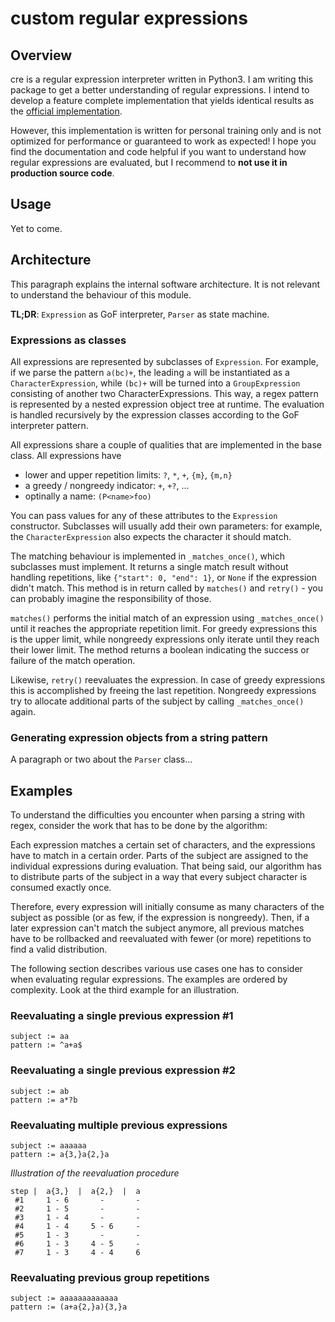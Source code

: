custom regular expressions
==========================

Overview
--------

cre is a regular expression interpreter written in Python3. I am writing this
package to get a better understanding of regular expressions. I intend to
develop a feature complete implementation that yields identical results as the
[official implementation](https://docs.python.org/3.4/library/re.html).

However, this implementation is written for personal training only and is not
optimized for performance or guaranteed to work as expected! I hope you find
the documentation and code helpful if you want to understand how regular
expressions are evaluated, but I recommend to **not use it in production source
code**.


Usage
-----

Yet to come.


Architecture
------------

This paragraph explains the internal software architecture. It is not relevant
to understand the behaviour of this module.

**TL;DR**:
`Expression` as GoF interpreter, `Parser` as state machine.


### Expressions as classes

All expressions are represented by subclasses of `Expression`. For example,
if we parse the pattern `a(bc)+`, the leading `a` will be instantiated as a
`CharacterExpression`, while `(bc)+` will be turned into a `GroupExpression`
consisting of another two CharacterExpressions. This way, a regex pattern is
represented by a nested expression object tree at runtime. The evaluation is
handled recursively by the expression classes according to the GoF interpreter
pattern.

All expressions share a couple of qualities that are implemented in the base
class. All expressions have

* lower and upper repetition limits: `?`, `*`, `+`, `{m}`, `{m,n}`
* a greedy / nongreedy indicator: `+`, `+?`, ...
* optinally a name: `(P<name>foo)`

You can pass values for any of these attributes to the `Expression`
constructor. Subclasses will usually add their own parameters: for example,
the `CharacterExpression` also expects the character it should match.

The matching behaviour is implemented in `_matches_once()`, which subclasses
must implement. It returns a single match result without handling repetitions,
like `{"start": 0, "end": 1}`, or `None` if the expression didn't match. This
method is in return called by `matches()` and `retry()` - you can probably
imagine the responsibility of those.

`matches()` performs the initial match of an expression using `_matches_once()`
until it reaches the appropriate repetition limit. For greedy expressions this
is the upper limit, while nongreedy expressions only iterate until they reach
their lower limit. The method returns a boolean indicating the success or
failure of the match operation.

Likewise, `retry()` reevaluates the expression. In case of greedy expressions
this is accomplished by freeing the last repetition. Nongreedy expressions try
to allocate additional parts of the subject by calling `_matches_once()` again.


### Generating expression objects from a string pattern

A paragraph or two about the `Parser` class...


Examples
--------

To understand the difficulties you encounter when parsing a string with regex,
consider the work that has to be done by the algorithm:

Each expression matches a certain set of characters, and the expressions have
to match in a certain order. Parts of the subject are assigned to the
individual expressions during evaluation. That being said, our algorithm has to
distribute parts of the subject in a way that every subject character is
consumed exactly once.

Therefore, every expression will initially consume as many characters of the
subject as possible (or as few, if the expression is nongreedy). Then, if a
later expression can't match the subject anymore, all previous matches have to
be rollbacked and reevaluated with fewer (or more) repetitions to find a valid
distribution.

The following section describes various use cases one has to consider when
evaluating regular expressions. The examples are ordered by complexity. Look
at the third example for an illustration.


### Reevaluating a single previous expression #1
```
subject := aa
pattern := ^a+a$
```

### Reevaluating a single previous expression #2
```
subject := ab
pattern := a*?b
```

### Reevaluating multiple previous expressions
```
subject := aaaaaa
pattern := a{3,}a{2,}a
```
*Illustration of the reevaluation procedure*
```
step |  a{3,}  |  a{2,}  |  a
 #1     1 - 6       -       -
 #2     1 - 5       -       -
 #3     1 - 4       -       -
 #4     1 - 4     5 - 6     -
 #5     1 - 3       -       -
 #6     1 - 3     4 - 5     -
 #7     1 - 3     4 - 4     6
```

### Reevaluating previous group repetitions
```
subject := aaaaaaaaaaaaa
pattern := (a+a{2,}a){3,}a
```
